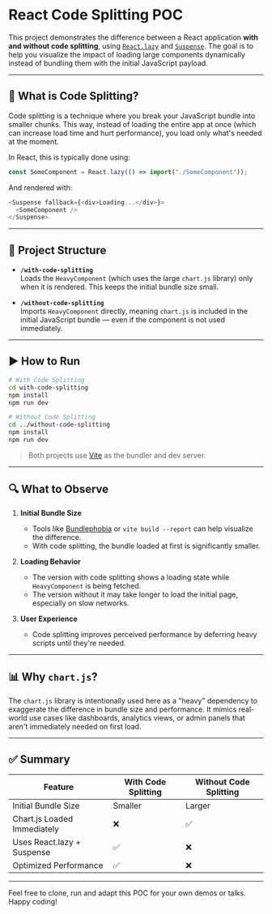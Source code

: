 # React Code Splitting POC

This project demonstrates the difference between a React application **with and without code splitting**, using [`React.lazy`](https://reactjs.org/docs/code-splitting.html#reactlazy) and [`Suspense`](https://reactjs.org/docs/concurrent-mode-suspense.html). The goal is to help you visualize the impact of loading large components dynamically instead of bundling them with the initial JavaScript payload.

---

## 🧠 What is Code Splitting?

Code splitting is a technique where you break your JavaScript bundle into smaller chunks. This way, instead of loading the entire app at once (which can increase load time and hurt performance), you load only what's needed at the moment.

In React, this is typically done using:

```js
const SomeComponent = React.lazy(() => import("./SomeComponent"));
```

And rendered with:

```js
<Suspense fallback={<div>Loading...</div>}>
  <SomeComponent />
</Suspense>
```

---

## 📂 Project Structure

- **`/with-code-splitting`**  
  Loads the `HeavyComponent` (which uses the large `chart.js` library) only when it is rendered. This keeps the initial bundle size small.

- **`/without-code-splitting`**  
  Imports `HeavyComponent` directly, meaning `chart.js` is included in the initial JavaScript bundle — even if the component is not used immediately.

---

## ▶️ How to Run

```bash
# With Code Splitting
cd with-code-splitting
npm install
npm run dev

# Without Code Splitting
cd ../without-code-splitting
npm install
npm run dev
```

> Both projects use [Vite](https://vitejs.dev) as the bundler and dev server.

---

## 🔍 What to Observe

1. **Initial Bundle Size**

   - Tools like [Bundlephobia](https://bundlephobia.com/) or `vite build --report` can help visualize the difference.
   - With code splitting, the bundle loaded at first is significantly smaller.

2. **Loading Behavior**

   - The version with code splitting shows a loading state while `HeavyComponent` is being fetched.
   - The version without it may take longer to load the initial page, especially on slow networks.

3. **User Experience**
   - Code splitting improves perceived performance by deferring heavy scripts until they're needed.

---

## 📊 Why `chart.js`?

The `chart.js` library is intentionally used here as a "heavy" dependency to exaggerate the difference in bundle size and performance. It mimics real-world use cases like dashboards, analytics views, or admin panels that aren't immediately needed on first load.

---

## ✅ Summary

| Feature                     | With Code Splitting | Without Code Splitting |
| --------------------------- | ------------------- | ---------------------- |
| Initial Bundle Size         | Smaller             | Larger                 |
| Chart.js Loaded Immediately | ❌                  | ✅                     |
| Uses React.lazy + Suspense  | ✅                  | ❌                     |
| Optimized Performance       | ✅                  | ❌                     |

---

Feel free to clone, run and adapt this POC for your own demos or talks. Happy coding!
